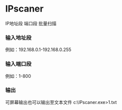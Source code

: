 # IPscaner
IP地址段 端口段 批量扫描
### 输入地址段
例如：192.168.0.1-192.168.0.255
### 输入端口段
例如：1-800
### 输出
可屏幕输出也可以输出至文本文件 c:\IPscaner.exe>1.txt
